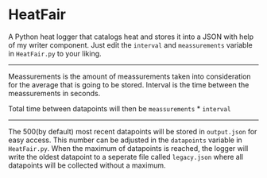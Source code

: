# HeatFair

A Python heat logger that catalogs heat and stores it into a JSON with help of my writer component.
Just edit the ```interval``` and ```meassurements``` variable in ```HeatFair.py``` to your liking.

-------

Meassurements is the amount of meassurements taken into consideration for the average that is going to be stored.
Interval is the time between the meassurements in seconds.

Total time between datapoints will then be ```meassurements``` * ```interval```

-------

The 500(by default) most recent datapoints will be stored in ```output.json``` for easy access. This number can be adjusted in the ```datapoints``` variable in ```HeatFair.py```. When the maximum of datapoints is reached, the logger will write the oldest datapoint to a seperate file called ```legacy.json``` where all datapoints will be collected without a maximum.
